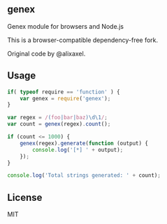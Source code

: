 genex
--------

Genex module for browsers and Node.js

This is a browser-compatible dependency-free fork.

Original code by @alixaxel.

Usage
-----

```js
if( typeof require == 'function' ) {
	var genex = require('genex');
}

var regex = /(foo|bar|baz)\d\1/;
var count = genex(regex).count();

if (count <= 1000) {
	genex(regex).generate(function (output) {
		console.log('[*] ' + output);
	});
}

console.log('Total strings generated: ' + count);
```

License
-------

MIT
